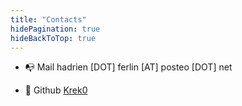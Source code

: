 ```yaml
---
title: "Contacts"
hidePagination: true
hideBackToTop: true
---
```


- 📭 Mail hadrien [DOT] ferlin [AT] posteo [DOT] net

- 💾 Github [Krek0](https://github.com/krek0)

